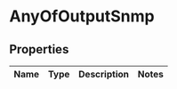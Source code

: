 # AnyOfOutputSnmp

## Properties
Name | Type | Description | Notes
------------ | ------------- | ------------- | -------------
